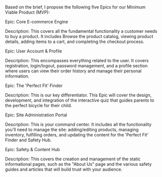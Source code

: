 Based on the brief, I propose the following five Epics for our Minimum Viable Product (MVP):

Epic: Core E-commerce Engine

Description: This covers all the fundamental functionality a customer needs to buy a product. It includes Browse the product catalog, viewing product details, adding items to a cart, and completing the checkout process.

Epic: User Account & Profile

Description: This encompasses everything related to the user. It covers registration, login/logout, password management, and a profile section where users can view their order history and manage their personal information.

Epic: The 'Perfect Fit' Finder

Description: This is our key differentiator. This Epic will cover the design, development, and integration of the interactive quiz that guides parents to the perfect bicycle for their child.

Epic: Site Administration Portal

Description: This is your command center. It includes all the functionality you'll need to manage the site: adding/editing products, managing inventory, fulfilling orders, and updating the content for the 'Perfect Fit' Finder and Safety Hub.

Epic: Safety & Content Hub

Description: This covers the creation and management of the static informational pages, such as the "About Us" page and the various safety guides and articles that will build trust with your audience.
